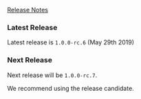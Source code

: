 [Release Notes](https://github.com/Haufe-Lexware/wicked.haufe.io/blob/master/doc/release-notes.md)

### Latest Release

Latest release is `1.0.0-rc.6` (May 29th 2019)

### Next Release

Next release will be `1.0.0-rc.7`.

We recommend using the release candidate.
